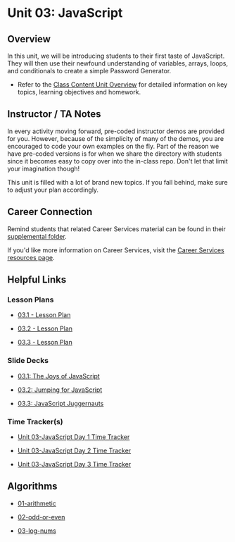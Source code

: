 # Unit 03: JavaScript

## Overview

In this unit, we will be introducing students to their first taste of JavaScript. They will then use their newfound understanding of variables, arrays, loops, and conditionals to create a simple Password Generator.

  * Refer to the [Class Content Unit Overview](../../../01-Class-Content/03-JavaScript/README.md) for detailed information on key topics, learning objectives and homework.

## Instructor / TA Notes

In every activity moving forward, pre-coded instructor demos are provided for you. However, because of the simplicity of many of the demos, you are encouraged to code your own examples on the fly. Part of the reason we have pre-coded versions is for when we share the directory with students since it becomes easy to copy over into the in-class repo. Don't let that limit your imagination though!

This unit is filled with a lot of brand new topics. If you fall behind, make sure to adjust your plan accordingly.

## Career Connection
Remind students that related Career Services material can be found in their [supplemental folder](../../../01-Class-Content/03-JavaScript/04-Important/CAREER-CONNECTION.md).

If you'd like more information on Career Services, visit the [Career Services resources page](http://bit.ly/CodingCS).

## Helpful Links

### Lesson Plans

  * [03.1 - Lesson Plan](01-Day_Intro-JS/03.1-LESSON-PLAN.md)

  * [03.2 - Lesson Plan](02-Day_Loops-and-More/03.2-LESSON-PLAN.md)

  * [03.3 - Lesson Plan](03-Day_Functions/03.3-LESSON-PLAN.md)

### Slide Decks

  * [03.1: The Joys of JavaScript](https://docs.google.com/presentation/d/16lWA3gU8ZBvZNKHxBvZM791ntfvXf-6xQUNN3Bk-nL4/edit?usp=sharing)

  * [03.2: Jumping for JavaScript](https://docs.google.com/presentation/d/1Em_iAbGzyujB5RXe-NF9KGYTzfiFN3R63Z1NRpH9MVc/edit?usp=sharing)

  * [03.3: JavaScript Juggernauts](https://docs.google.com/presentation/d/1t_1L2ity4_AZe-jlVb6loOg9SJ3rVtCtnX0eDCmxaRs/edit?usp=sharing)

### Time Tracker(s)

  * [Unit 03-JavaScript Day 1 Time Tracker](https://docs.google.com/spreadsheets/d/1K7kScd_vuN_U_XqExjIoojDCdchdsQo5p0UKDbHV2OI/edit?usp=sharing)

  * [Unit 03-JavaScript Day 2 Time Tracker](https://docs.google.com/spreadsheets/d/1XJqB4Uv5WaGrcUeFgKwYwcgPhTMVR_oBnPjQ9ffLf4Y/edit?usp=sharing)

  * [Unit 03-JavaScript Day 3 Time Tracker](https://docs.google.com/spreadsheets/d/1F4XLF8qGDmEQS0947NyTNLbj6jMieneeXVqBuwUa-x4/edit#gid=1408554402)

## Algorithms

  * [01-arithmetic](../../../01-Class-Content/03-JavaScript/03-Algorithms/01-arithmetic)

  * [02-odd-or-even](../../../01-Class-Content/03-JavaScript/03-Algorithms/02-odd-or-even)

  * [03-log-nums](../../../01-Class-Content/03-JavaScript/03-Algorithms/03-log-nums)
